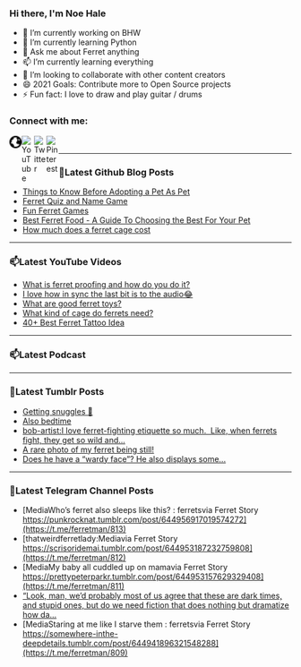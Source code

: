 ### Hi there, I'm Noe Hale

- 🔭 I’m currently working on BHW
- 🌱 I’m currently learning Python
- 💬 Ask me about Ferret anything
- 📫 I’m currently learning everything
- 🔭 I’m looking to collaborate with other content creators
- 😄 2021 Goals: Contribute more to Open Source projects
- ⚡ Fun fact: I love to draw and play guitar / drums

### Connect with me:

[<img align="left" alt="ferretvoice.com" width="22px" src="https://raw.githubusercontent.com/iconic/open-iconic/master/svg/globe.svg" />](https://ferretvoice.com)
[<img align="left" alt="YouTube" width="22px" src="https://cdn.jsdelivr.net/npm/simple-icons@v3/icons/youtube.svg" />](https://www.youtube.com/channel/UCk665XTfaMLVwFVWUmgnDiw)
[<img align="left" alt="Twitter" width="22px" src="https://cdn.jsdelivr.net/npm/simple-icons@v3/icons/twitter.svg" />](https://twitter.com/voiceferret)
[<img align="left" alt="Pinterest" width="22px" src="https://cdn.jsdelivr.net/npm/simple-icons@v3/icons/pinterest.svg" />](https://www.pinterest.com/voiceferret/)

<br />

---
### 🔭Latest Github Blog Posts
<!-- GITHUB:START -->
- [Things to Know Before Adopting a Pet As Pet](http://noehale.github.io/things-to-know-before-adopting-a-pet-as-pet/)
- [Ferret Quiz and Name Game](http://noehale.github.io/ferret-quiz/)
- [Fun Ferret Games](http://noehale.github.io/fun-ferret-games/)
- [Best Ferret Food - A Guide To Choosing the Best For Your Pet](http://noehale.github.io/best-ferret-food/)
- [How much does a ferret cage cost](http://noehale.github.io/how-much-does-a-ferret-cage-cost/)
<!-- GITHUB:END -->
---
### 📫Latest YouTube Videos

<!-- YOUTUBE:START -->
- [What is ferret proofing and how do you do it?](https://www.youtube.com/watch?v=81Syh_DJBQQ)
- [I love how in sync the last bit is to the audio😂](https://www.youtube.com/watch?v=WHBeGHwSlGY)
- [What are good ferret toys?](https://www.youtube.com/watch?v=tPxRilBzc0s)
- [What kind of cage do ferrets need?](https://www.youtube.com/watch?v=xzz6hC3sR5A)
- [40+ Best Ferret Tattoo Idea](https://www.youtube.com/watch?v=KIKqduR6Xcs)
<!-- YOUTUBE:END -->

---
### 📫Latest Podcast

<!-- PODCAST:START -->
<!-- PODCAST:END -->
---
### 📝Latest Tumblr Posts

<!-- TUMBLR:START -->
- [Getting snuggles 🥰](https://come-forth-into-the-light.tumblr.com/post/645085263720251392)
- [Also bedtime](https://come-forth-into-the-light.tumblr.com/post/645040103346044928)
- [bob-artist:I love ferret-fighting etiquette so much.  Like, when ferrets fight, they get so wild and...](https://come-forth-into-the-light.tumblr.com/post/645017381587058688)
- [A rare photo of my ferret being still!](https://come-forth-into-the-light.tumblr.com/post/644994691243360256)
- [Does he have a “wardy face”? He also displays some...](https://come-forth-into-the-light.tumblr.com/post/644949421085310976)
<!-- TUMBLR:END -->
---
### 📝Latest Telegram Channel Posts

<!-- TELEGRAM:START -->
- [MediaWho’s ferret also sleeps like this? : ferretsvia Ferret Story https://punkrocknat.tumblr.com/post/644956917019574272](https://t.me/ferretman/813)
- [thatweirdferretlady:Mediavia Ferret Story https://scrisoridemai.tumblr.com/post/644953187232759808](https://t.me/ferretman/812)
- [MediaMy baby all cuddled up on mamavia Ferret Story https://prettypeterparkr.tumblr.com/post/644953157629329408](https://t.me/ferretman/811)
- [“Look, man, we’d probably most of us agree that these are dark times, and stupid ones, but do we need fiction that does nothing but dramatize how da...](https://t.me/ferretman/810)
- [MediaStaring at me like I starve them : ferretsvia Ferret Story https://somewhere-inthe-deepdetails.tumblr.com/post/644941896321548288](https://t.me/ferretman/809)
<!-- TELEGRAM:END -->
